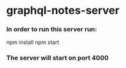 # graphql-notes-server

### In order to run this server run:

npm install
npm start

### The server will start on port 4000
